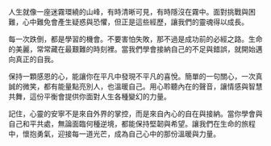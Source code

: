 人生就像一座迷霧環繞的山峰，有時清晰可見，有時隱沒在霧中。面對挑戰與困難，心中難免會產生疑惑與恐懼，但正是這些經歷，讓我們的靈魂得以成長。

每一次跌倒，都是學習的機會。不要害怕失敗，那不過是成功前的必經之路。生命的美麗，常常藏在最艱難的時刻裡。當我們學會接納自己的不足與錯誤，就開始邁向真正的自我。

保持一顆感恩的心，能讓你在平凡中發現不平凡的喜悅。簡單的一句關心，一次真誠的微笑，都有能量點亮別人，也溫暖自己。用心聆聽內在的聲音，讓情感與智慧共舞，這份平衡會提供你面對人生各種變幻的力量。

記住，心靈的安寧不是來自外界的掌控，而是來自內心的自在與接納。當你學會與自己和平共處，無論面臨何種逆境，都能保持堅韌與希望。讓我們在生命的旅程中，懷抱勇氣，迎接每一道光芒，成為自己心中的那份溫暖與力量。